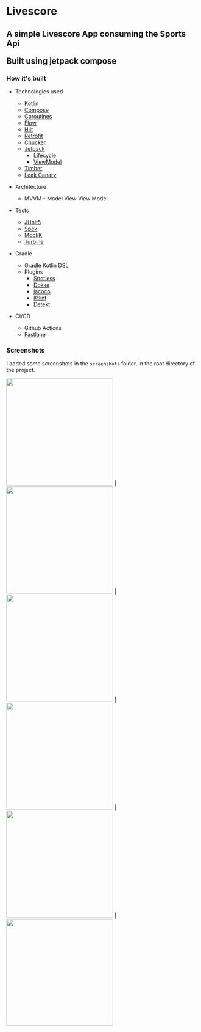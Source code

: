 # Livescore
<h2>A simple Livescore App consuming the Sports Api</>

Built using jetpack compose

### How it's built

* Technologies used
    * [Kotlin](https://kotlinlang.org/)
    * [Compose](https://developer.android.com/jetpack/compose)
    * [Coroutines](https://kotlinlang.org/docs/reference/coroutines-overview.html)
    * [Flow](https://kotlinlang.org/docs/reference/coroutines/flow.html)
    * [Hilt](https://insert-koin.io/)
    * [Retrofit](https://square.github.io/retrofit/)
    * [Chucker](https://github.com/ChuckerTeam/chucker)
    * [Jetpack](https://developer.android.com/jetpack)
        * [Lifecycle](https://developer.android.com/topic/libraries/architecture/lifecycle)
        * [ViewModel](https://developer.android.com/topic/libraries/architecture/viewmodel)
    * [Timber](https://github.com/JakeWharton/timber)
    * [Leak Canary](https://github.com/square/leakcanary)

* Architecture
    * MVVM - Model View View Model

* Tests
    * [JUnit5](https://junit.org/junit5/)
    * [Spek](https://www.spekframework.org/)
    * [MockK](https://github.com/mockk/mockk)
    * [Turbine](https://github.com/cashapp/turbine)

* Gradle
    * [Gradle Kotlin DSL](https://docs.gradle.org/current/userguide/kotlin_dsl.html)
    * Plugins
        * [Spotless](https://github.com/diffplug/spotless)
        * [Dokka](https://github.com/Kotlin/dokka)
        * [jacoco](https://github.com/jacoco/jacoco)
        * [Ktlint](https://github.com/JLLeitschuh/ktlint-gradle)
        * [Detekt](https://github.com/detekt/detekt)

* CI/CD
    * Github Actions
    * [Fastlane](https://fastlane.tools)


### Screenshots

I added some screenshots in the `screenshots` folder, in the root directory of the project.

<img src="https://github.com/gideonrotich/Livescore/blob/master/screenshots/one.png" width="280"/> | <img src="https://github.com/gideonrotich/Livescore/blob/master/screenshots/two.png" width="280"/> | <img src="https://github.com/gideonrotich/Livescore/blob/master/screenshots/three.png" width="280"/> | <img src="https://github.com/gideonrotich/Livescore/blob/master/screenshots/four.png" width="280"/> | <img src="https://github.com/gideonrotich/Livescore/blob/master/screenshots/five.png" width="280"/> | <img src="https://github.com/gideonrotich/Livescore/blob/master/screenshots/six.png" width="280"/>
